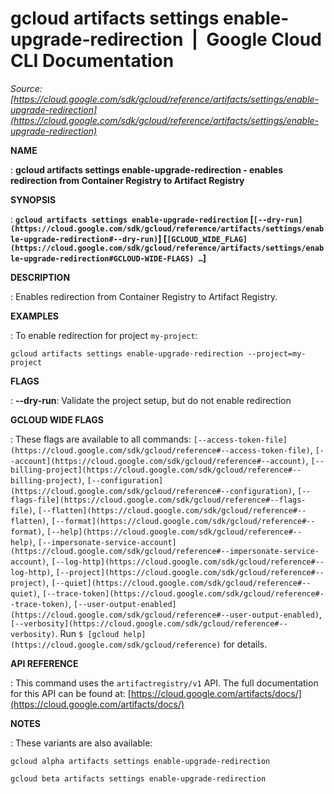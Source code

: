 # gcloud artifacts settings enable-upgrade-redirection  |  Google Cloud CLI Documentation

*Source: [https://cloud.google.com/sdk/gcloud/reference/artifacts/settings/enable-upgrade-redirection](https://cloud.google.com/sdk/gcloud/reference/artifacts/settings/enable-upgrade-redirection)*

**NAME**

: **gcloud artifacts settings enable-upgrade-redirection - enables redirection from Container Registry to Artifact Registry**

**SYNOPSIS**

: **`gcloud artifacts settings enable-upgrade-redirection` [`[--dry-run](https://cloud.google.com/sdk/gcloud/reference/artifacts/settings/enable-upgrade-redirection#--dry-run)`] [`[GCLOUD_WIDE_FLAG](https://cloud.google.com/sdk/gcloud/reference/artifacts/settings/enable-upgrade-redirection#GCLOUD-WIDE-FLAGS) …`]**

**DESCRIPTION**

: Enables redirection from Container Registry to Artifact Registry.

**EXAMPLES**

: To enable redirection for project `my-project`:

```
gcloud artifacts settings enable-upgrade-redirection --project=my-project
```

**FLAGS**

: **--dry-run**:
Validate the project setup, but do not enable redirection

**GCLOUD WIDE FLAGS**

: These flags are available to all commands: `[--access-token-file](https://cloud.google.com/sdk/gcloud/reference#--access-token-file)`,
`[--account](https://cloud.google.com/sdk/gcloud/reference#--account)`, `[--billing-project](https://cloud.google.com/sdk/gcloud/reference#--billing-project)`,
`[--configuration](https://cloud.google.com/sdk/gcloud/reference#--configuration)`,
`[--flags-file](https://cloud.google.com/sdk/gcloud/reference#--flags-file)`,
`[--flatten](https://cloud.google.com/sdk/gcloud/reference#--flatten)`, `[--format](https://cloud.google.com/sdk/gcloud/reference#--format)`, `[--help](https://cloud.google.com/sdk/gcloud/reference#--help)`, `[--impersonate-service-account](https://cloud.google.com/sdk/gcloud/reference#--impersonate-service-account)`,
`[--log-http](https://cloud.google.com/sdk/gcloud/reference#--log-http)`,
`[--project](https://cloud.google.com/sdk/gcloud/reference#--project)`, `[--quiet](https://cloud.google.com/sdk/gcloud/reference#--quiet)`, `[--trace-token](https://cloud.google.com/sdk/gcloud/reference#--trace-token)`, `[--user-output-enabled](https://cloud.google.com/sdk/gcloud/reference#--user-output-enabled)`,
`[--verbosity](https://cloud.google.com/sdk/gcloud/reference#--verbosity)`.
Run `$ [gcloud help](https://cloud.google.com/sdk/gcloud/reference)` for details.

**API REFERENCE**

: This command uses the `artifactregistry/v1` API. The full
documentation for this API can be found at: [https://cloud.google.com/artifacts/docs/](https://cloud.google.com/artifacts/docs/)

**NOTES**

: These variants are also available:

```
gcloud alpha artifacts settings enable-upgrade-redirection
```

```
gcloud beta artifacts settings enable-upgrade-redirection
```